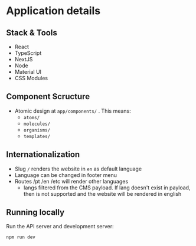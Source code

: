 # Application details

## Stack & Tools

- React
- TypeScript
- NextJS
- Node
- Material UI
- CSS Modules

## Component Scructure

- Atomic design at `app/components/` . This means:
  - `atoms/`
  - `molecules/`
  - `organisms/`
  - `templates/`

## Internationalization

- Slug `/` renders the website in `en` as default language
- Language can be changed in footer menu
- Routes /pt /en /etc will render other languages
  - langs filtered from the CMS payload. If lang doesn't exist in payload, then is not supported and the website will be rendered in english

## Running locally

Run the API server and development server:

```bash
npm run dev
```
